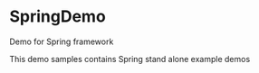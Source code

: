 SpringDemo
==========

Demo for Spring framework

This demo samples contains Spring stand alone example demos
